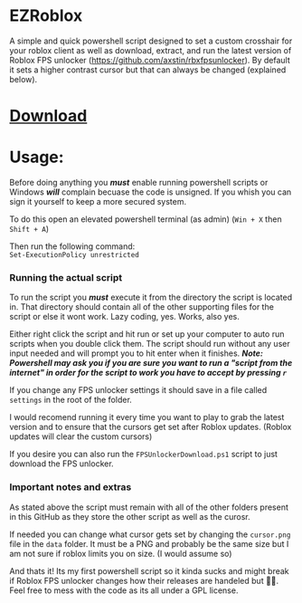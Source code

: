 # EZRoblox

A simple and quick powershell script designed to set a custom crosshair for your roblox client as well as download, extract, and run the latest version of Roblox FPS unlocker (https://github.com/axstin/rbxfpsunlocker).
By default it sets a higher contrast cursor but that can always be changed (explained below).

# [Download](https://github.com/Chacos5/EZRoblox/archive/refs/heads/main.zip)

# Usage:
Before doing anything you ***must*** enable running powershell scripts or Windows ***will*** complain becuase the code is unsigned. If you whish you can sign it yourself to keep a more secured system.

To do this open an elevated powershell terminal (as admin)  (`Win + X` then `Shift + A`)

Then run the following command:<br>
`Set-ExecutionPolicy unrestricted`

### Running the actual script
To run the script you ***must*** execute it from the directory the script is located in. That directory should contain all of the other supporting files for the script or else it wont work. Lazy coding, yes. Works, also yes.

Either right click the script and hit run or set up your computer to auto run scripts when you double click them. The script should run without any user input needed and will prompt you to hit enter when it finishes.
***Note: Powershell may ask you if you are sure you want to run a "script from the internet" in order for the script to work you have to accept by pressing `r`***

If you change any FPS unlocker settings it should save in a file called `settings` in the root of the folder.

I would recomend running it every time you want to play to grab the latest version and to ensure that the cursors get set after Roblox updates. (Roblox updates will clear the custom cursors)

If you desire you can also run the `FPSUnlockerDownload.ps1` script to just download the FPS unlocker.

### Important notes and extras
As stated above the script must remain with all of the other folders present in this GitHub as they store the other script as well as the curosr.

If needed you can change what cursor gets set by changing the `cursor.png` file in the `data` folder. It must be a PNG and probably be the same size but I am not sure if roblox limits you on size. (I would assume so)

And thats it! Its my first powershell script so it kinda sucks and might break if Roblox FPS unlocker changes how their releases are handeled but 🤷‍♂️. Feel free to mess with the code as its all under a GPL license.

